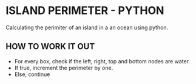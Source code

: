 # ISLAND PERIMETER - PYTHON
Calculating the perimiter of an island in a an ocean using python.


## HOW TO WORK IT OUT
- For every box, check if the left, right, top and bottom nodes are
water.
- If true, increment the perimeter by one.
- Else, continue
